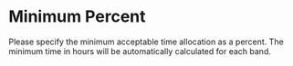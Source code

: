 # Minimum Percent

Please specify the minimum acceptable time allocation as a percent.
The minimum time in hours will be automatically calculated for each band.
